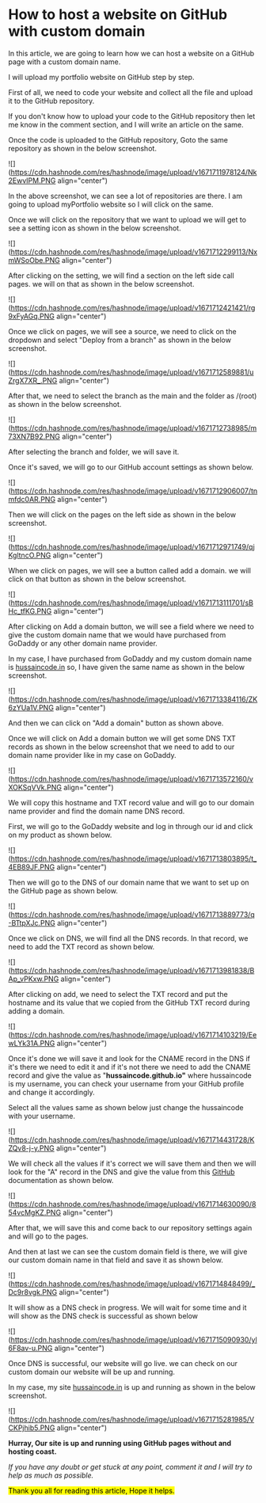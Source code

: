 # How to host a website on GitHub with custom domain

In this article, we are going to learn how we can host a website on a GitHub page with a custom domain name.

I will upload my portfolio website on GitHub step by step.

First of all, we need to code your website and collect all the file and upload it to the GitHub repository.

If you don't know how to upload your code to the GitHub repository then let me know in the comment section, and I will write an article on the same.

Once the code is uploaded to the GitHub repository, Goto the same repository as shown in the below screenshot.

![](https://cdn.hashnode.com/res/hashnode/image/upload/v1671711978124/Nk2EwvIPM.PNG align="center")

In the above screenshot, we can see a lot of repositories are there. I am going to upload myPortfolio website so I will click on the same.

Once we will click on the repository that we want to upload we will get to see a setting icon as shown in the below screenshot.

![](https://cdn.hashnode.com/res/hashnode/image/upload/v1671712299113/NxmWSoObe.PNG align="center")

After clicking on the setting, we will find a section on the left side call pages. we will on that as shown in the below screenshot.

![](https://cdn.hashnode.com/res/hashnode/image/upload/v1671712421421/rg9xFyAGq.PNG align="center")

Once we click on pages, we will see a source, we need to click on the dropdown and select "Deploy from a branch" as shown in the below screenshot.

![](https://cdn.hashnode.com/res/hashnode/image/upload/v1671712589881/uZrgX7XR_.PNG align="center")

After that, we need to select the branch as the main and the folder as /(root) as shown in the below screenshot.

![](https://cdn.hashnode.com/res/hashnode/image/upload/v1671712738985/m73XN7B92.PNG align="center")

After selecting the branch and folder, we will save it.

Once it's saved, we will go to our GitHub account settings as shown below.

![](https://cdn.hashnode.com/res/hashnode/image/upload/v1671712906007/tnmfdc0AR.PNG align="center")

Then we will click on the pages on the left side as shown in the below screenshot.

![](https://cdn.hashnode.com/res/hashnode/image/upload/v1671712971749/qjKgltncO.PNG align="center")

When we click on pages, we will see a button called add a domain. we will click on that button as shown in the below screenshot.

![](https://cdn.hashnode.com/res/hashnode/image/upload/v1671713111701/sBHc_tfKG.PNG align="center")

After clicking on Add a domain button, we will see a field where we need to give the custom domain name that we would have purchased from GoDaddy or any other domain name provider.

In my case, I have purchased from GoDaddy and my custom domain name is [hussaincode.in](https://hussaincode.in/) so, I have given the same name as shown in the below screenshot.

![](https://cdn.hashnode.com/res/hashnode/image/upload/v1671713384116/ZK6zYUa1V.PNG align="center")

And then we can click on "Add a domain" button as shown above.

Once we will click on Add a domain button we will get some DNS TXT records as shown in the below screenshot that we need to add to our domain name provider like in my case on GoDaddy.

![](https://cdn.hashnode.com/res/hashnode/image/upload/v1671713572160/vXOKSqVVk.PNG align="center")

We will copy this hostname and TXT record value and will go to our domain name provider and find the domain name DNS record.

First, we will go to the GoDaddy website and log in through our id and click on my product as shown below.

![](https://cdn.hashnode.com/res/hashnode/image/upload/v1671713803895/t_4EB89JF.PNG align="center")

Then we will go to the DNS of our domain name that we want to set up on the GitHub page as shown below.

![](https://cdn.hashnode.com/res/hashnode/image/upload/v1671713889773/q-BTtpXJc.PNG align="center")

Once we click on DNS, we will find all the DNS records. In that record, we need to add the TXT record as shown below.

![](https://cdn.hashnode.com/res/hashnode/image/upload/v1671713981838/BAp_vPKxw.PNG align="center")

After clicking on add, we need to select the TXT record and put the hostname and its value that we copied from the GitHub TXT record during adding a domain.

![](https://cdn.hashnode.com/res/hashnode/image/upload/v1671714103219/EewLYk31A.PNG align="center")

Once it's done we will save it and look for the CNAME record in the DNS if it's there we need to edit it and if it's not there we need to add the CNAME record and give the value as "**hussaincode.github.io"** where hussaincode is my username, you can check your username from your GitHub profile and change it accordingly.

Select all the values same as shown below just change the hussaincode with your username.

![](https://cdn.hashnode.com/res/hashnode/image/upload/v1671714431728/KZQv8-j-y.PNG align="center")

We will check all the values if it's correct we will save them and then we will look for the "A" record in the DNS and give the value from this [GitHub](https://docs.github.com/en/pages/configuring-a-custom-domain-for-your-github-pages-site/managing-a-custom-domain-for-your-github-pages-site) documentation as shown below.

![](https://cdn.hashnode.com/res/hashnode/image/upload/v1671714630090/854vcMgKZ.PNG align="center")

After that, we will save this and come back to our repository settings again and will go to the pages.

And then at last we can see the custom domain field is there, we will give our custom domain name in that field and save it as shown below.

![](https://cdn.hashnode.com/res/hashnode/image/upload/v1671714848499/_Dc9r8vgk.PNG align="center")

It will show as a DNS check in progress. We will wait for some time and it will show as the DNS check is successful as shown below

![](https://cdn.hashnode.com/res/hashnode/image/upload/v1671715090930/yl6F8av-u.PNG align="center")

Once DNS is successful, our website will go live. we can check on our custom domain our website will be up and running.

In my case, my site [hussaincode.in](https://hussaincode.in/) is up and running as shown in the below screenshot.

![](https://cdn.hashnode.com/res/hashnode/image/upload/v1671715281985/VCKPjhib5.PNG align="center")

**Hurray, Our site is up and running using GitHub pages without and hosting coast.**

*If you have any doubt or get stuck at any point, comment it and I will try to help as much as possible.*

<mark>Thank you all for reading this article, Hope it helps.</mark>